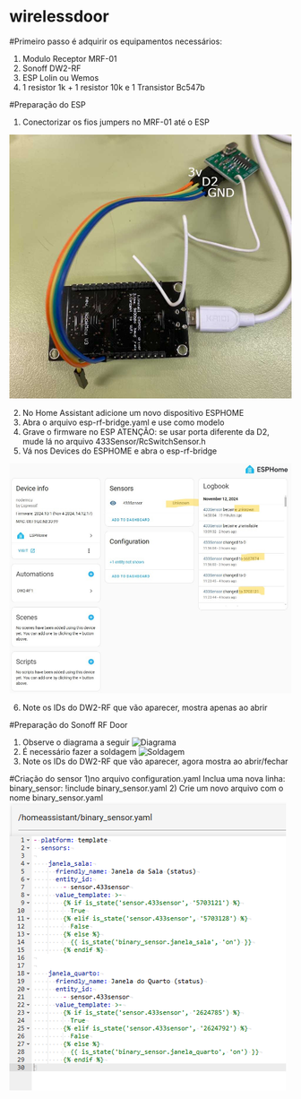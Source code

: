 # wirelessdoor

#Primeiro passo é adquirir os equipamentos necessários:
1) Modulo Receptor MRF-01
2) Sonoff DW2-RF
3) ESP Lolin ou Wemos
4) 1 resistor 1k + 1 resistor 10k e 1 Transistor Bc547b

#Preparação do ESP
1) Conectorizar os fios jumpers no MRF-01 até o ESP

![Pinos](esp.jpg)

2) No Home Assistant adicione um novo dispositivo ESPHOME
3) Abra o arquivo esp-rf-bridge.yaml e use como modelo
4) Grave o firmware no ESP
ATENÇÃO: se usar porta diferente da D2, mude lá no arquivo 433Sensor/RcSwitchSensor.h
5) Vá nos Devices do ESPHOME e abra o esp-rf-bridge

![Logbook](logbook.jpg)

6) Note os IDs do DW2-RF que vão aparecer, mostra apenas ao abrir

#Preparação do Sonoff RF Door
1) Observe o diagrama a seguir
![Diagrama](diagrama.jpg)
2) É necessário fazer a soldagem
![Soldagem](soldagem.jpg)
3) Note os IDs do DW2-RF que vão aparecer, agora mostra ao abrir/fechar

#Criação do sensor
1)no arquivo configuration.yaml
 Inclua uma nova linha: binary_sensor: !include binary_sensor.yaml
2) Crie um novo arquivo com o nome binary_sensor.yaml
![Sensor](binary_sensor.png)
















